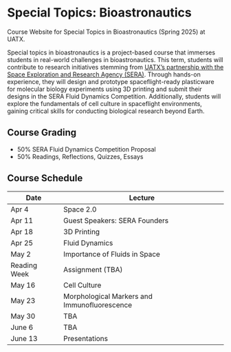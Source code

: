 # Special Topics: Bioastronautics
Course Website for Special Topics in Bioastronautics (Spring 2025) at UATX.

Special topics in bioastronautics is a project-based course that immerses students in real-world challenges in bioastronautics. This term, students will contribute to research initiatives stemming from [UATX’s partnership with the Space Exploration and Research Agency (SERA)](https://www.sera.space/pressrelease/articles/cornell). Through hands-on experience, they will design and prototype spaceflight-ready plasticware for molecular biology experiments using 3D printing and submit their designs in the SERA Fluid Dynamics Competition. Additionally, students will explore the fundamentals of cell culture in spaceflight environments, gaining critical skills for conducting biological research beyond Earth.

## Course Grading
- 50% SERA Fluid Dynamics Competition Proposal
- 50% Readings, Reflections, Quizzes, Essays

## Course Schedule

| Date | Lecture  |  
|---|---|
| Apr 4  | Space 2.0 |  
| Apr 11 | Guest Speakers: SERA Founders |  
| Apr 18 | 3D Printing |  
| Apr 25 | Fluid Dynamics | 
| May 2 | Importance of Fluids in Space | 
| Reading Week | Assignment (TBA) | 
| May 16 | Cell Culture | 
| May 23 | Morphological Markers and Immunofluorescence | 
| May 30 | TBA | 
| June 6 | TBA | 
| June 13 | Presentations | 
